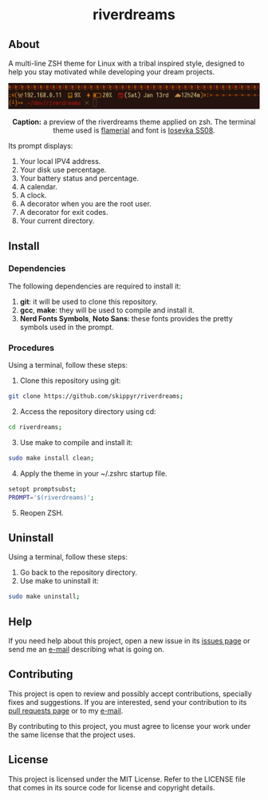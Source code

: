 <h1 align="center">riverdreams</h1>

## About

A multi-line ZSH theme for Linux with a tribal inspired style, designed to help
you stay motivated while developing your dream projects.

<p align="center">
  <img src="preview.png" />
</p>

<p align="center"><strong>Caption:</strong> a preview of the riverdreams theme
applied on zsh. The terminal theme used is
<a href="https://github.com/skippyr/flamerial">flamerial</a> and font is
<a href="https://github.com/be5invis/Iosevka">Iosevka SS08</a>.</p>

Its prompt displays:

1. Your local IPV4 address.
2. Your disk use percentage.
3. Your battery status and percentage.
4. A calendar.
5. A clock.
6. A decorator when you are the root user.
7. A decorator for exit codes.
8. Your current directory.

## Install

### Dependencies

The following dependencies are required to install it:

1. **git**: it will be used to clone this repository.
2. **gcc**, **make**: they will be used to compile and install it.
3. **Nerd Fonts Symbols**, **Noto Sans**: these fonts provides the pretty
   symbols used in the prompt.

### Procedures

Using a terminal, follow these steps:

1. Clone this repository using git:

```sh
git clone https://github.com/skippyr/riverdreams;
```

2. Access the repository directory using cd:

```sh
cd riverdreams;
```

3. Use make to compile and install it:

```sh
sudo make install clean;
```

4. Apply the theme in your ~/.zshrc startup file.

```sh
setopt promptsubst;
PROMPT='$(riverdreams)';
```

5. Reopen ZSH.

## Uninstall

Using a terminal, follow these steps:

1. Go back to the repository directory.
2. Use make to uninstall it:

```sh
sudo make uninstall;
```

## Help

If you need help about this project, open a new issue in its
[issues page](https://github.com/skippyr/riverdreams/issues) or send me an
[e-mail](mailto:skippyr.developer@gmail.com) describing what is going on.

## Contributing

This project is open to review and possibly accept contributions, specially
fixes and suggestions. If you are interested, send your contribution to its
[pull requests page](https://github.com/skippyr/riverdreams/pulls) or to my
[e-mail](mailto:skippyr.developer@gmail.com).

By contributing to this project, you must agree to license your work under the
same license that the project uses.

## License

This project is licensed under the MIT License. Refer to the LICENSE file that
comes in its source code for license and copyright details.
